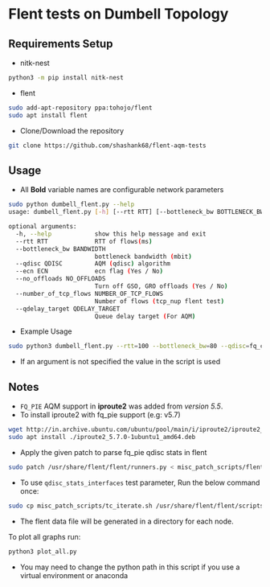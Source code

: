 # Flent tests on Dumbell Topology

## Requirements Setup

* nitk-nest

```bash
python3 -m pip install nitk-nest
```

* flent

```bash
sudo add-apt-repository ppa:tohojo/flent
sudo apt install flent
```

* Clone/Download the repository

```bash
git clone https://github.com/shashank68/flent-aqm-tests
```


## Usage

- All **Bold** variable names are configurable network parameters

```bash
sudo python dumbell_flent.py --help
usage: dumbell_flent.py [-h] [--rtt RTT] [--bottleneck_bw BOTTLENECK_BW] [--qdisc QDISC] [--ecn ECN] [--no_offloads NO_OFFLOADS] [--number_of_tcp_flows NUMBER_OF_TCP_FLOWS] [--qdelay_target QDELAY_TARGET]

optional arguments:
  -h, --help            show this help message and exit
  --rtt RTT             RTT of flows(ms)
  --bottleneck_bw BANDWIDTH
                        bottleneck bandwidth (mbit)
  --qdisc QDISC         AQM (qdisc) algorithm
  --ecn ECN             ecn flag (Yes / No)
  --no_offloads NO_OFFLOADS
                        Turn off GSO, GRO offloads (Yes / No)
  --number_of_tcp_flows NUMBER_OF_TCP_FLOWS
                        Number of flows (tcp_nup flent test)
  --qdelay_target QDELAY_TARGET
                        Queue delay target (For AQM)
```


- Example Usage 
```bash
sudo python3 dumbell_flent.py --rtt=100 --bottleneck_bw=80 --qdisc=fq_codel --ecn=No --no_offloads=Yes
```
- If an argument is not specified the value in the script is used

## Notes
- `FQ_PIE` AQM support in **iproute2** was added from _version 5.5_.
- To install iproute2 with fq_pie support (e.g: v5.7)

```bash
wget http://in.archive.ubuntu.com/ubuntu/pool/main/i/iproute2/iproute2_5.7.0-1ubuntu1_amd64.deb
sudo apt install ./iproute2_5.7.0-1ubuntu1_amd64.deb
```

- Apply the given patch to parse fq_pie qdisc stats in flent
```bash
sudo patch /usr/share/flent/flent/runners.py < misc_patch_scripts/flent_runners_fq_pie.diff
```

- To use `qdisc_stats_interfaces` test parameter, Run the below command once:

```bash
sudo cp misc_patch_scripts/tc_iterate.sh /usr/share/flent/flent/scripts/
```

- The flent data file will be generated in a directory for each node.

To plot all graphs run:
```bash
python3 plot_all.py
```
- You may need to change the python path in this script if you use a virtual environment or anaconda
